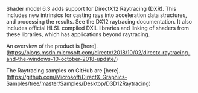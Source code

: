 Shader model 6.3 adds support for DirectX12 Raytracing (DXR). This includes new intrinsics for casting rays into acceleration data structures, and processing the results. See the DX12 raytracing documentation. It also includes official HLSL compiled DXIL libraries and linking of shaders from these libraries, which has applications beyond raytracing.

An overview of the product is [here].
(https://blogs.msdn.microsoft.com/directx/2018/10/02/directx-raytracing-and-the-windows-10-october-2018-update/)

The Raytracing samples on GitHub are [here].
(https://github.com/Microsoft/DirectX-Graphics-Samples/tree/master/Samples/Desktop/D3D12Raytracing)
